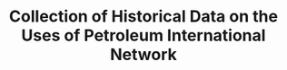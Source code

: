 ---
location: http://www.longtermproductivity.com/chdupin/
record_creation_timestamp: 08/16/2021, 14:36:05
shortname: uses_of_petroleum
title: Collection of Historical Data on the Uses of Petroleum International Network
uuid: 410dd9de-2520-4f57-a409-0ade7ec11b65
---